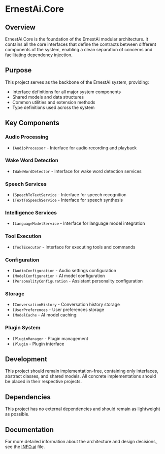 # ErnestAi.Core

## Overview
ErnestAi.Core is the foundation of the ErnestAi modular architecture. It contains all the core interfaces that define the contracts between different components of the system, enabling a clean separation of concerns and facilitating dependency injection.

## Purpose
This project serves as the backbone of the ErnestAi system, providing:
- Interface definitions for all major system components
- Shared models and data structures
- Common utilities and extension methods
- Type definitions used across the system

## Key Components

### Audio Processing
- `IAudioProcessor` - Interface for audio recording and playback

### Wake Word Detection
- `IWakeWordDetector` - Interface for wake word detection services

### Speech Services
- `ISpeechToTextService` - Interface for speech recognition
- `ITextToSpeechService` - Interface for speech synthesis

### Intelligence Services
- `ILanguageModelService` - Interface for language model integration

### Tool Execution
- `IToolExecutor` - Interface for executing tools and commands

### Configuration
- `IAudioConfiguration` - Audio settings configuration
- `IModelConfiguration` - AI model configuration
- `IPersonalityConfiguration` - Assistant personality configuration

### Storage
- `IConversationHistory` - Conversation history storage
- `IUserPreferences` - User preferences storage
- `IModelCache` - AI model caching

### Plugin System
- `IPluginManager` - Plugin management
- `IPlugin` - Plugin interface

## Development
This project should remain implementation-free, containing only interfaces, abstract classes, and shared models. All concrete implementations should be placed in their respective projects.

## Dependencies
This project has no external dependencies and should remain as lightweight as possible.

## Documentation
For more detailed information about the architecture and design decisions, see the [INFO.ai](./INFO.ai) file.
